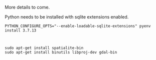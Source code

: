 More details to come.

Python needs to be installed with sqlite extensions enabled.

```
PYTHON_CONFIGURE_OPTS="--enable-loadable-sqlite-extensions" pyenv install 3.7.13


```

```

sudo apt-get install spatialite-bin
sudo apt-get install binutils libproj-dev gdal-bin

```
